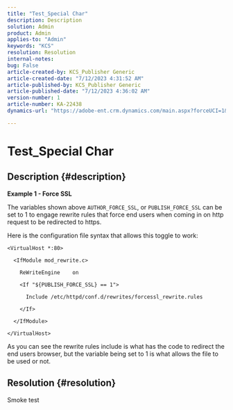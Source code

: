 ```yaml
---
title: "Test_Special Char"
description: Description
solution: Admin
product: Admin
applies-to: "Admin"
keywords: "KCS"
resolution: Resolution
internal-notes: 
bug: False
article-created-by: KCS_Publisher Generic
article-created-date: "7/12/2023 4:31:52 AM"
article-published-by: KCS_Publisher Generic
article-published-date: "7/12/2023 4:36:02 AM"
version-number: 1
article-number: KA-22438
dynamics-url: "https://adobe-ent.crm.dynamics.com/main.aspx?forceUCI=1&pagetype=entityrecord&etn=knowledgearticle&id=502ce803-6d20-ee11-9cbe-6045bd006b4b"

---
```

# Test_Special Char

## Description {#description}


<b>Example 1 - Force SSL</b>

The variables shown above `AUTHOR_FORCE_SSL`, or `PUBLISH_FORCE_SSL` can be set to 1 to engage rewrite rules that force end users when coming in on http request to be redirected to https.

Here is the configuration file syntax that allows this toggle to work:


```
<VirtualHost *:80>

  <IfModule mod_rewrite.c>

    ReWriteEngine    on

    <If "${PUBLISH_FORCE_SSL} == 1">

      Include /etc/httpd/conf.d/rewrites/forcessl_rewrite.rules

    </If>

  </IfModule>

</VirtualHost>
```


As you can see the rewrite rules include is what has the code to redirect the end users browser, but the variable being set to 1 is what allows the file to be used or not.


## Resolution {#resolution}


Smoke test
